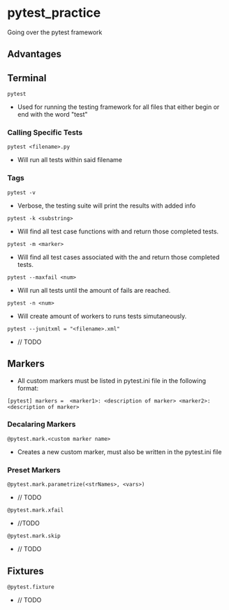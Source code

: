 # pytest_practice
Going over the pytest framework

## Advantages

## Terminal
`pytest`
- Used for running the testing framework for all files that either begin or end with the word "test"

### Calling Specific Tests
`pytest <filename>.py`
- Will run all tests within said filename

### Tags
`pytest -v`
- Verbose, the testing suite will print the results with added info

`pytest -k <substring>`
- Will find all test case functions with <substring> and return those completed tests.
  
`pytest -m <marker>`
- Will find all test cases associated with the <marker> and return those completed tests.
  
`pytest --maxfail <num>`
- Will run all tests until the <num> amount of fails are reached.
  
`pytest -n <num>`
- Will create <num> amount of workers to runs tests simutaneously.
  
`pytest --junitxml = "<filename>.xml"`
- // TODO

## Markers
- All custom markers must be listed in pytest.ini file in the following format:

`[pytest]
markers = 
  <marker1>: <description of marker>
  <marker2>: <description of marker>`
  
### Decalaring Markers
`@pytest.mark.<custom marker name>`
- Creates a new custom marker, must also be written in the pytest.ini file

### Preset Markers
`@pytest.mark.parametrize(<strNames>, <vars>)`
- // TODO

`@pytest.mark.xfail`
- //TODO

`@pytest.mark.skip`
- // TODO

## Fixtures
`@pytest.fixture`
- // TODO
